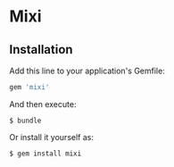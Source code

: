 # Mixi

## Installation

Add this line to your application's Gemfile:

```ruby
gem 'mixi'
```

And then execute:

    $ bundle

Or install it yourself as:

    $ gem install mixi
